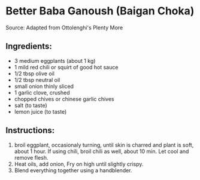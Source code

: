 # Better Baba Ganoush (Baigan Choka)

Source: Adapted from Ottolenghi's Plenty More

## Ingredients:
* 3 medium eggplants (about 1 kg)
* 1 mild red chili or squirt of good hot sauce
* 1/2 tbsp olive oil
* 1/2 tbsp neutral oil
* small onion thinly sliced
* 1 garlic clove, crushed
* chopped chives or chinese garlic chives
* salt (to taste)
* lemon juice (to taste)

## Instructions:
1.  broil eggplant, occasionaly turning, until skin is charred and plant is soft,
    about 1 hour. If using chili, broil chili as well, about 10 min. Let cool and
    remove flesh.
2.  Heat oils, add onion, Fry on high until slightly crispy.
3.  Blend everything together using a handblender.

